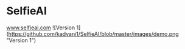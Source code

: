 # SelfieAI
www.selfieai.com
![Version 1] (https://github.com/kadvani1/SelfieAI/blob/master/images/demo.png "Version 1")
